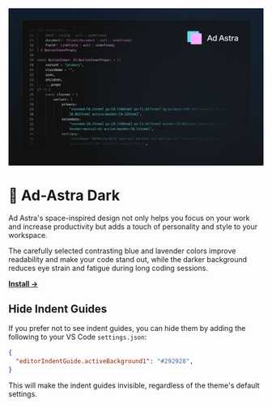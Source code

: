 <img src="/cover.png" alt="cover_image"/>

# 🌌 Ad-Astra Dark

Ad Astra's space-inspired design not only helps you focus on your work and increase productivity but adds a touch of personality and style to your workspace.

The carefully selected contrasting blue and lavender colors improve readability and make your code stand out, while the darker background reduces eye strain and fatigue during long coding sessions.

<a href="https://marketplace.visualstudio.com/items?itemName=ugistelmokaitis.ad-astra"><strong>Install →</strong></a>

## Hide Indent Guides

If you prefer not to see indent guides, you can hide them by adding the following to your VS Code `settings.json`:

```json
{
  "editorIndentGuide.activeBackground1": "#292928",
}
```

This will make the indent guides invisible, regardless of the theme's default settings.